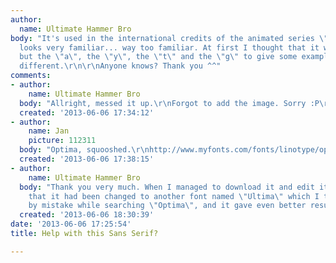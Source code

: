 ```yaml
---
author:
  name: Ultimate Hammer Bro
body: "It's used in the international credits of the animated series \"Detective Conan\".\r\n\r\nIt
  looks very familiar... way too familiar. At first I thought that it was Arial Narrow,
  but the \"a\", the \"y\", the \"t\" and the \"g\" to give some examples, are completely
  different.\r\n\r\nAnyone knows? Thank you ^^"
comments:
- author:
    name: Ultimate Hammer Bro
  body: "Allright, messed it up.\r\nForgot to add the image. Sorry :P\r\n[img:sites/default/files/old-images/Font_5856.png]"
  created: '2013-06-06 17:34:12'
- author:
    name: Jan
    picture: 112311
  body: "Optima, squooshed.\r\nhttp://www.myfonts.com/fonts/linotype/optima/"
  created: '2013-06-06 17:38:15'
- author:
    name: Ultimate Hammer Bro
  body: "Thank you very much. When I managed to download it and edit it, I realised
    that it had been changed to another font named \"Ultima\" which I think I downloaded
    by mistake while searching \"Optima\", and it gave even better results:\r\n[img:sites/default/files/old-images/Font_5389.png]"
  created: '2013-06-06 18:30:39'
date: '2013-06-06 17:25:54'
title: Help with this Sans Serif?

---
```

